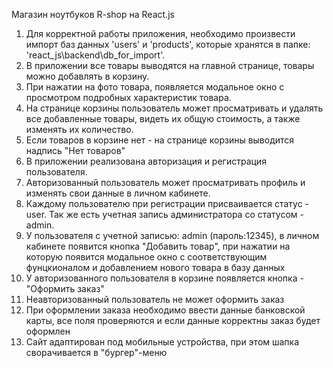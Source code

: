 Магазин ноутбуков R-shop на React.js

1. Для корректной работы приложения, необходимо произвести импорт баз данных 'users' и 'products', которые хранятся в папке: 'react_js\backend\db_for_import'.
2. В приложении все товары выводятся на главной странице, товары можно добавлять в корзину.
3. При нажатии на фото товара, появляется модальное окно с просмотром подробных характеристик товара.
4. На странице корзины пользователь может просматривать и удалять все добавленные товары, видеть их общую стоимость, а также изменять их количество.
5. Если товаров в корзине нет - на странице корзины выводится надпись "Нет товаров"
6. В приложении реализована авторизация и регистрация пользователя.
7. Авторизованный пользователь может просматривать профиль и изменять свои данные в личном кабинете.
8. Каждому пользователю при регистрации присваивается статус - user. Так же есть учетная запись администратора со статусом - admin.
9. У пользователя с учетной записью: admin (пароль:12345), в личном кабинете появится кнопка "Добавить товар", при нажатии на которую появится модальное окно с соответствующим фунцкионалом и добавлением нового товара в базу данных
10. У авторизованного пользователя в корзине появляется кнопка - "Оформить заказ"
11. Неавторизованный пользователь не может оформить заказ
12. При оформлении заказа необходимо ввести данные банковской карты, все поля проверяются и если данные корректны заказ будет оформлен
13. Сайт адаптирован под мобильные устройства, при этом шапка сворачивается в "бургер"-меню
